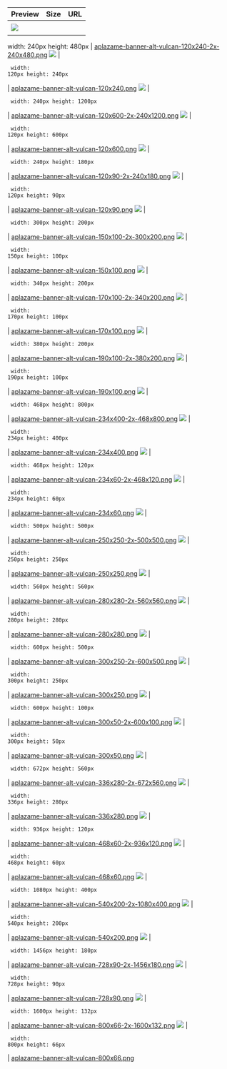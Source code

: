 
Preview | Size | URL
------- | ---- | ---
[![](aplazame-banner-alt-vulcan-120x240-2x-240x480.png)](aplazame-banner-alt-vulcan-120x240-2x-240x480.png) | <pre><code>
width: 240px
height: 480px
</code></pre> | [aplazame-banner-alt-vulcan-120x240-2x-240x480.png](aplazame-banner-alt-vulcan-120x240-2x-240x480.png)
[![](aplazame-banner-alt-vulcan-120x240.png)](aplazame-banner-alt-vulcan-120x240.png) | <pre><code>
width: 120px
height: 240px
</code></pre> | [aplazame-banner-alt-vulcan-120x240.png](aplazame-banner-alt-vulcan-120x240.png)
[![](aplazame-banner-alt-vulcan-120x600-2x-240x1200.png)](aplazame-banner-alt-vulcan-120x600-2x-240x1200.png) | <pre><code>
width: 240px
height: 1200px
</code></pre> | [aplazame-banner-alt-vulcan-120x600-2x-240x1200.png](aplazame-banner-alt-vulcan-120x600-2x-240x1200.png)
[![](aplazame-banner-alt-vulcan-120x600.png)](aplazame-banner-alt-vulcan-120x600.png) | <pre><code>
width: 120px
height: 600px
</code></pre> | [aplazame-banner-alt-vulcan-120x600.png](aplazame-banner-alt-vulcan-120x600.png)
[![](aplazame-banner-alt-vulcan-120x90-2x-240x180.png)](aplazame-banner-alt-vulcan-120x90-2x-240x180.png) | <pre><code>
width: 240px
height: 180px
</code></pre> | [aplazame-banner-alt-vulcan-120x90-2x-240x180.png](aplazame-banner-alt-vulcan-120x90-2x-240x180.png)
[![](aplazame-banner-alt-vulcan-120x90.png)](aplazame-banner-alt-vulcan-120x90.png) | <pre><code>
width: 120px
height: 90px
</code></pre> | [aplazame-banner-alt-vulcan-120x90.png](aplazame-banner-alt-vulcan-120x90.png)
[![](aplazame-banner-alt-vulcan-150x100-2x-300x200.png)](aplazame-banner-alt-vulcan-150x100-2x-300x200.png) | <pre><code>
width: 300px
height: 200px
</code></pre> | [aplazame-banner-alt-vulcan-150x100-2x-300x200.png](aplazame-banner-alt-vulcan-150x100-2x-300x200.png)
[![](aplazame-banner-alt-vulcan-150x100.png)](aplazame-banner-alt-vulcan-150x100.png) | <pre><code>
width: 150px
height: 100px
</code></pre> | [aplazame-banner-alt-vulcan-150x100.png](aplazame-banner-alt-vulcan-150x100.png)
[![](aplazame-banner-alt-vulcan-170x100-2x-340x200.png)](aplazame-banner-alt-vulcan-170x100-2x-340x200.png) | <pre><code>
width: 340px
height: 200px
</code></pre> | [aplazame-banner-alt-vulcan-170x100-2x-340x200.png](aplazame-banner-alt-vulcan-170x100-2x-340x200.png)
[![](aplazame-banner-alt-vulcan-170x100.png)](aplazame-banner-alt-vulcan-170x100.png) | <pre><code>
width: 170px
height: 100px
</code></pre> | [aplazame-banner-alt-vulcan-170x100.png](aplazame-banner-alt-vulcan-170x100.png)
[![](aplazame-banner-alt-vulcan-190x100-2x-380x200.png)](aplazame-banner-alt-vulcan-190x100-2x-380x200.png) | <pre><code>
width: 380px
height: 200px
</code></pre> | [aplazame-banner-alt-vulcan-190x100-2x-380x200.png](aplazame-banner-alt-vulcan-190x100-2x-380x200.png)
[![](aplazame-banner-alt-vulcan-190x100.png)](aplazame-banner-alt-vulcan-190x100.png) | <pre><code>
width: 190px
height: 100px
</code></pre> | [aplazame-banner-alt-vulcan-190x100.png](aplazame-banner-alt-vulcan-190x100.png)
[![](aplazame-banner-alt-vulcan-234x400-2x-468x800.png)](aplazame-banner-alt-vulcan-234x400-2x-468x800.png) | <pre><code>
width: 468px
height: 800px
</code></pre> | [aplazame-banner-alt-vulcan-234x400-2x-468x800.png](aplazame-banner-alt-vulcan-234x400-2x-468x800.png)
[![](aplazame-banner-alt-vulcan-234x400.png)](aplazame-banner-alt-vulcan-234x400.png) | <pre><code>
width: 234px
height: 400px
</code></pre> | [aplazame-banner-alt-vulcan-234x400.png](aplazame-banner-alt-vulcan-234x400.png)
[![](aplazame-banner-alt-vulcan-234x60-2x-468x120.png)](aplazame-banner-alt-vulcan-234x60-2x-468x120.png) | <pre><code>
width: 468px
height: 120px
</code></pre> | [aplazame-banner-alt-vulcan-234x60-2x-468x120.png](aplazame-banner-alt-vulcan-234x60-2x-468x120.png)
[![](aplazame-banner-alt-vulcan-234x60.png)](aplazame-banner-alt-vulcan-234x60.png) | <pre><code>
width: 234px
height: 60px
</code></pre> | [aplazame-banner-alt-vulcan-234x60.png](aplazame-banner-alt-vulcan-234x60.png)
[![](aplazame-banner-alt-vulcan-250x250-2x-500x500.png)](aplazame-banner-alt-vulcan-250x250-2x-500x500.png) | <pre><code>
width: 500px
height: 500px
</code></pre> | [aplazame-banner-alt-vulcan-250x250-2x-500x500.png](aplazame-banner-alt-vulcan-250x250-2x-500x500.png)
[![](aplazame-banner-alt-vulcan-250x250.png)](aplazame-banner-alt-vulcan-250x250.png) | <pre><code>
width: 250px
height: 250px
</code></pre> | [aplazame-banner-alt-vulcan-250x250.png](aplazame-banner-alt-vulcan-250x250.png)
[![](aplazame-banner-alt-vulcan-280x280-2x-560x560.png)](aplazame-banner-alt-vulcan-280x280-2x-560x560.png) | <pre><code>
width: 560px
height: 560px
</code></pre> | [aplazame-banner-alt-vulcan-280x280-2x-560x560.png](aplazame-banner-alt-vulcan-280x280-2x-560x560.png)
[![](aplazame-banner-alt-vulcan-280x280.png)](aplazame-banner-alt-vulcan-280x280.png) | <pre><code>
width: 280px
height: 280px
</code></pre> | [aplazame-banner-alt-vulcan-280x280.png](aplazame-banner-alt-vulcan-280x280.png)
[![](aplazame-banner-alt-vulcan-300x250-2x-600x500.png)](aplazame-banner-alt-vulcan-300x250-2x-600x500.png) | <pre><code>
width: 600px
height: 500px
</code></pre> | [aplazame-banner-alt-vulcan-300x250-2x-600x500.png](aplazame-banner-alt-vulcan-300x250-2x-600x500.png)
[![](aplazame-banner-alt-vulcan-300x250.png)](aplazame-banner-alt-vulcan-300x250.png) | <pre><code>
width: 300px
height: 250px
</code></pre> | [aplazame-banner-alt-vulcan-300x250.png](aplazame-banner-alt-vulcan-300x250.png)
[![](aplazame-banner-alt-vulcan-300x50-2x-600x100.png)](aplazame-banner-alt-vulcan-300x50-2x-600x100.png) | <pre><code>
width: 600px
height: 100px
</code></pre> | [aplazame-banner-alt-vulcan-300x50-2x-600x100.png](aplazame-banner-alt-vulcan-300x50-2x-600x100.png)
[![](aplazame-banner-alt-vulcan-300x50.png)](aplazame-banner-alt-vulcan-300x50.png) | <pre><code>
width: 300px
height: 50px
</code></pre> | [aplazame-banner-alt-vulcan-300x50.png](aplazame-banner-alt-vulcan-300x50.png)
[![](aplazame-banner-alt-vulcan-336x280-2x-672x560.png)](aplazame-banner-alt-vulcan-336x280-2x-672x560.png) | <pre><code>
width: 672px
height: 560px
</code></pre> | [aplazame-banner-alt-vulcan-336x280-2x-672x560.png](aplazame-banner-alt-vulcan-336x280-2x-672x560.png)
[![](aplazame-banner-alt-vulcan-336x280.png)](aplazame-banner-alt-vulcan-336x280.png) | <pre><code>
width: 336px
height: 280px
</code></pre> | [aplazame-banner-alt-vulcan-336x280.png](aplazame-banner-alt-vulcan-336x280.png)
[![](aplazame-banner-alt-vulcan-468x60-2x-936x120.png)](aplazame-banner-alt-vulcan-468x60-2x-936x120.png) | <pre><code>
width: 936px
height: 120px
</code></pre> | [aplazame-banner-alt-vulcan-468x60-2x-936x120.png](aplazame-banner-alt-vulcan-468x60-2x-936x120.png)
[![](aplazame-banner-alt-vulcan-468x60.png)](aplazame-banner-alt-vulcan-468x60.png) | <pre><code>
width: 468px
height: 60px
</code></pre> | [aplazame-banner-alt-vulcan-468x60.png](aplazame-banner-alt-vulcan-468x60.png)
[![](aplazame-banner-alt-vulcan-540x200-2x-1080x400.png)](aplazame-banner-alt-vulcan-540x200-2x-1080x400.png) | <pre><code>
width: 1080px
height: 400px
</code></pre> | [aplazame-banner-alt-vulcan-540x200-2x-1080x400.png](aplazame-banner-alt-vulcan-540x200-2x-1080x400.png)
[![](aplazame-banner-alt-vulcan-540x200.png)](aplazame-banner-alt-vulcan-540x200.png) | <pre><code>
width: 540px
height: 200px
</code></pre> | [aplazame-banner-alt-vulcan-540x200.png](aplazame-banner-alt-vulcan-540x200.png)
[![](aplazame-banner-alt-vulcan-728x90-2x-1456x180.png)](aplazame-banner-alt-vulcan-728x90-2x-1456x180.png) | <pre><code>
width: 1456px
height: 180px
</code></pre> | [aplazame-banner-alt-vulcan-728x90-2x-1456x180.png](aplazame-banner-alt-vulcan-728x90-2x-1456x180.png)
[![](aplazame-banner-alt-vulcan-728x90.png)](aplazame-banner-alt-vulcan-728x90.png) | <pre><code>
width: 728px
height: 90px
</code></pre> | [aplazame-banner-alt-vulcan-728x90.png](aplazame-banner-alt-vulcan-728x90.png)
[![](aplazame-banner-alt-vulcan-800x66-2x-1600x132.png)](aplazame-banner-alt-vulcan-800x66-2x-1600x132.png) | <pre><code>
width: 1600px
height: 132px
</code></pre> | [aplazame-banner-alt-vulcan-800x66-2x-1600x132.png](aplazame-banner-alt-vulcan-800x66-2x-1600x132.png)
[![](aplazame-banner-alt-vulcan-800x66.png)](aplazame-banner-alt-vulcan-800x66.png) | <pre><code>
width: 800px
height: 66px
</code></pre> | [aplazame-banner-alt-vulcan-800x66.png](aplazame-banner-alt-vulcan-800x66.png)
